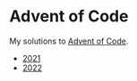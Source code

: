 # Advent of Code

My solutions to [Advent of Code](https://adventofcode.com/).

- [2021](./2021/)
- [2022](./2022/)

